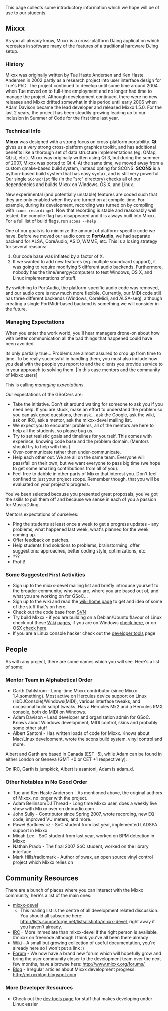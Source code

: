 This page collects some introductory information which we hope will be
of use to our students.

## Mixxx

As you all already know, Mixxx is a cross-platform DJing application
which recreates in software many of the features of a traditional
hardware DJing setup.

### History

Mixxx was originally written by Tue Haste Andersen and Ken Haste
Andersen in 2002 partly as a research project into user interface design
for Tue's PhD. The project continued to develop until some time around
2004 when Tue moved on to full-time employment and no longer had time to
manage the project. Although development continued, there were no new
releases and Mixxx drifted somewhat in this period until early 2006 when
Adam Davison became the lead developer and released Mixxx 1.5.0. For the
last 2 years, the project has been steadily growing leading up to our
inclusion in Summer of Code for the first time last year.

### Technical Info

**Mixxx** was designed with a strong focus on cross-platform
portability. **Qt** gives us a very strong cross-platform graphics
toolkit, and has additional benefits like a thorough set of data
structure implementations (eg. QMap, QList, etc.). Mixxx was originally
written using Qt 3, but during the summer of 2007, Mixxx was ported to
Qt 4. At the same time, we moved away from a custom qmake-based build
system, instead opting for SCONS. **SCONS** is a python-based build
system that has easy syntax, and is still very powerful. Our single
`SConscript` file (in the "src" directory) checks all of our
dependencies and builds Mixxx on Windows, OS X, and Linux.

New experimental (and potentially unstable) features are coded such that
they are only enabled when they are turned on at compile-time. For
example, during its development, recording was turned on by compiling
with `scons recording=1`. Now that recording is stable and reasonably
well tested, the compile flag has disappeared and it is always built
into Mixxx. For a full list of build flags, run `scons --help`

One of our goals is to minimize the amount of platform-specific code we
have. Before we moved our audio core to **PortAudio**, we had separate
backend for ALSA, CoreAudio, ASIO, WMME, etc. This is a losing strategy
for several reasons:

1.  Our code base was inflated by a factor of X.
2.  If we wanted to add new features (eg. multiple soundcard support),
    it was going to require modifying 5 different audio backends.
    Furthermore, nobody has the time/energy/computers to test Windows,
    OS X, and Linux implementations of stuff.

By switching to PortAudio, the platform-specific audio code was removed,
and our audio core is now much more flexible. Currently, our MIDI code
still has three different backends (Windows, CoreMidi, and ALSA-seq),
although creating a single PortMidi-based backend is something we will
consider in the future.

### Managing Expectations

When you enter the work world, you'll hear managers drone-on about how
with better communication all the bad things that happened could have
been avoided.

Its only partially true... Problems are almost assured to crop up from
time to time. To be really successful in handling them, you must also
include how you deal with the people you report to and the clients you
provide service to in your approach to solving them. \[In this case
mentors and the community of Mixxx users\]

This is calling *managing expectations*.

Our expectations of the GSoCers are:

  - Take the initiative. Don't sit around waiting for someone to ask you
    if you need help. If you are stuck, make an effort to understand the
    problem so you can ask good questions, then ask... ask the Google,
    ask the wiki, ask on IRC, ask a mentor, ask the mixxx-devel mailing
    list. 
  - We expect you to encounter problems, all of the mentors are here to
    help all the students, so please bug us.
  - Try to set realistic goals and timelines for yourself. This comes
    with experince, knowing code base and the problem domain. (Mentors
    should try to help with this.)
  - Over-communicate rather then under-communicate.
  - Help each other out. We are all on the same team. Everyone will
    pass/fail on their own, but we want everyone to pass big time (we
    hope to get some amazing contributions from all of you).
  - Feel free to dabble in other parts of Mixxx that interest you. Don't
    feel confined to just your project scope. Remember though, that you
    will be evaluated on your project's progress.

You've been selected because you presented great proposals, you've got
the skills to pull them off and because we sense in each of you a
passion for Music/DJing.

Mentors expectations of ourselves:

  - Ping the students at least once a week to get a progress updates -
    any problems, what happened last week, what's planned for the week
    coming up. 
  - Offer feedback on patches. 
  - Help students find solutions to problems, brainstorming, offer
    suggestions: approaches, better coding style, optimizations, etc.
  - ???
  - Profit\!

### Some Suggested First Activities

  - Sign up to the mixxx-devel mailing list and briefly introduce
    yourself to the broader community; who you are, where you are based
    out of, and what you are working on for GSoC... 
  - Sign up to the wiki and read the [wiki home
    page](http://www.mixxx.org/wiki/) to get and idea of some of the
    stuff that's on here.
  - Check out the code base from
    [SVN](https://mixxx.svn.sourceforge.net/svnroot/mixxx/trunk/mixxx)
  - Try build Mixxx - if you are building on a Debian/Ubuntu flavour of
    Linux check out these [Wiki](compiling_on_linux)
    [pages](compiling_on_an_asus_eeepc), if you are on Windows [check
    here](http://mixxx.sourceforge.net/wiki/index.php/HowtoBuildWin32),
    or on OSX [check here](compiling_on_os_x)
  - If you are a Linux console hacker check out the [developer
    tools](developer_tools) page

## People

As with any project, there are some names which you will see. Here's a
list of some:

### Mentor Team in Alphabetical Order

  - Garth Dahlstrom - Long-time Mixxx contributor (since Mixxx
    1.4.something). Most active on Hercules device support on Linux
    (libDJConsole)/Windows(MIDI), various interface tweaks, and
    occasional build script tweaks. Has a Hercules Mk2 and a Hercules
    RMX console, both do MIDI on Windows.
  - Adam Davison - Lead developer and organisation admin for GSoC. Knows
    about Windows development, MIDI control, skins and probably some
    other stuff
  - Albert Santoni - Has written loads of code for Mixxx. Knows about
    Mac/Linux development, wrote the scons build system, vinyl control
    and more.

Albert and Garth are based in Canada (EST -5), while Adam can be found
in either London or Geneva (GMT +0 or CET +1 respectively).

On IRC, Garth is jumpkick, Albert is asantoni, Adam is adam\_d.

### Other Notables in No Good Order

  - Tue and Ken Haste Andersen - As mentioned above, the original
    authors of Mixxx, no longer with the project.
  - Adam Bellinson/DJ Thread - Long time Mixxx user, does a weekly live
    show with Mixxx over on dnbradio.com
  - John Sully - Contributor since Spring 2007, wrote recording, new EQ
    code, improved VU meters, and more.
  - Paweł Bartkiewicz - SoC student from last year, implemented LADSPA
    support in Mixxx
  - Micah Lee - SoC student from last year, worked on BPM detection in
    Mixxx
  - Nathan Prado - The final 2007 SoC student, worked on the library
    interface
  - Mark Hills/radiomark - Author of xwax, an open source vinyl control
    project which Mixxx relies on

## Community Resources

There are a bunch of places where you can interact with the Mixxx
community, here's a list of the main ones:

  - [mixxx-devel](http://lists.sourceforge.net/lists/listinfo/mixxx-devel)
    - This mailing list is the centre of all development related
    discussion. You should all subscribe here:
    <http://lists.sourceforge.net/lists/listinfo/mixxx-devel>, right
    away if you haven't already.
  - [IRC](irc://irc.freenode.net/#mixxx) - More immediate than
    mixxx-devel if the right person is available, \#mixxx on freenode
    although I think you've all been there already
  - [Wiki](http://mixxx.org/wiki/) - A small but growing collection of
    useful documentation, you're already here so I won't put a link :)
  - [Forum](http://www.mixxx.org/forums/) - We now have a brand new
    forum which will hopefully grow and bring the user community closer
    to the development team over the next few months, have a browse
    here: <http://www.mixxx.org/forums/>
  - [Blog](http://mixxxblog.blogspot.com) - Irregular articles about
    Mixxx development progress: <http://mixxxblog.blogspot.com>

### More Developer Resources

  - Check out the [dev tools page](developer_tools) for stuff that makes
    developing under Linux easier
